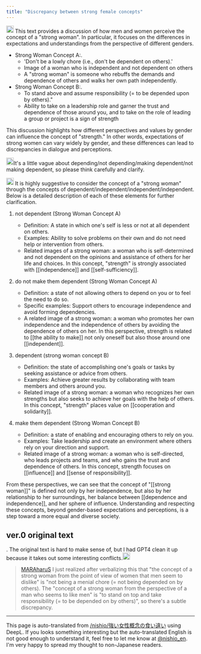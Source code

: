 ```yaml
---
title: "Discrepancy between strong female concepts"
---
```


<img src='https://scrapbox.io/api/pages/nishio-en/gpt/icon' alt='gpt.icon' height="19.5"/>
This text provides a discussion of how men and women perceive the concept of a "strong woman". In particular, it focuses on the differences in expectations and understandings from the perspective of different genders.

- Strong Woman Concept A:.
    - 'Don't be a lowly chore (i.e., don't be dependent on others).'
    - Image of a woman who is independent and not dependent on others
    - A "strong woman" is someone who rebuffs the demands and dependence of others and walks her own path independently.
- Strong Woman Concept B:.
    - To stand above and assume responsibility (= to be depended upon by others)."
    - Ability to take on a leadership role and garner the trust and dependence of those around you, and to take on the role of leading a group or project is a sign of strength

This discussion highlights how different perspectives and values by gender can influence the concept of "strength." In other words, expectations of strong women can vary widely by gender, and these differences can lead to discrepancies in dialogue and perceptions.

<img src='https://scrapbox.io/api/pages/nishio-en/nishio/icon' alt='nishio.icon' height="19.5"/>It's a little vague about depending/not depending/making dependent/not making dependent, so please think carefully and clarify.

<img src='https://scrapbox.io/api/pages/nishio-en/gpt/icon' alt='gpt.icon' height="19.5"/>
It is highly suggestive to consider the concept of a "strong woman" through the concepts of dependent/independent/independent/independent. Below is a detailed description of each of these elements for further clarification.

1. not dependent (Strong Woman Concept A)
    - Definition: A state in which one's self is less or not at all dependent on others.
    - Examples: Ability to solve problems on their own and do not need help or intervention from others.
    - Related images of a strong woman: a woman who is self-determined and not dependent on the opinions and assistance of others for her life and choices. In this concept, "strength" is strongly associated with [[independence]] and [[self-sufficiency]].

2. do not make them dependent (Strong Woman Concept A)
    - Definition: a state of not allowing others to depend on you or to feel the need to do so.
    - Specific examples: Support others to encourage independence and avoid forming dependencies.
    - A related image of a strong woman: a woman who promotes her own independence and the independence of others by avoiding the dependence of others on her. In this perspective, strength is related to [[the ability to make]] not only oneself but also those around one [[independent]].

3. dependent (strong woman concept B)
    - Definition: the state of accomplishing one's goals or tasks by seeking assistance or advice from others.
    - Examples: Achieve greater results by collaborating with team members and others around you.
    - Related image of a strong woman: a woman who recognizes her own strengths but also seeks to achieve her goals with the help of others. In this concept, "strength" places value on [[cooperation and solidarity]].

4. make them dependent (Strong Woman Concept B)
    - Definition: a state of enabling and encouraging others to rely on you.
    - Examples: Take leadership and create an environment where others rely on your direction and support.
    - Related image of a strong woman: a woman who is self-directed, who leads projects and teams, and who gains the trust and dependence of others. In this concept, strength focuses on [[influence]] and [[sense of responsibility]].

From these perspectives, we can see that the concept of "[[strong woman]]" is defined not only by her independence, but also by her relationship to her surroundings, her balance between [[dependence and independence]], and her sphere of influence. Understanding and respecting these concepts, beyond gender-based expectations and perceptions, is a step toward a more equal and diverse society.


## ver.0 original text
.
The original text is hard to make sense of, but I had GPT4 clean it up because it takes out some interesting conflicts.<img src='https://scrapbox.io/api/pages/nishio-en/nishio/icon' alt='nishio.icon' height="19.5"/>

> [MARAharuS](https://twitter.com/MARAharuS/status/1761307324587905365) I just realized after verbalizing this that "the concept of a strong woman from the point of view of women that men seem to dislike" is "not being a menial chore (= not being depended on by others). The "concept of a strong woman from the perspective of a man who seems to like men" is "to stand on top and take responsibility (= to be depended on by others)", so there's a subtle discrepancy.


---
This page is auto-translated from [/nishio/強い女性概念の食い違い](https://scrapbox.io/nishio/強い女性概念の食い違い) using DeepL. If you looks something interesting but the auto-translated English is not good enough to understand it, feel free to let me know at [@nishio_en](https://twitter.com/nishio_en). I'm very happy to spread my thought to non-Japanese readers.